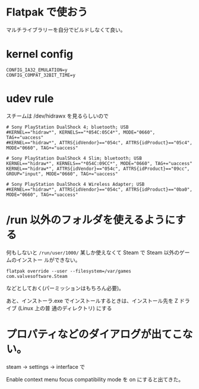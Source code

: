 # Flatpak で使おう

マルチライブラリーを自分でビルドしなくて良い。

# kernel config

```.config
CONFIG_IA32_EMULATION=y
CONFIG_COMPAT_32BIT_TIME=y
```

# udev rule

スチームは /dev/hidrawx を見るらしいので

```/etc/udev/rules.d/71-ds4.rules
# Sony PlayStation DualShock 4; bluetooth; USB
#KERNEL=="hidraw*", KERNELS=="*054C:05C4*", MODE="0660", TAG+="uaccess"
#KERNEL=="hidraw*", ATTRS{idVendor}=="054c", ATTRS{idProduct}=="05c4", MODE="0660", TAG+="uaccess"

# Sony PlayStation DualShock 4 Slim; bluetooth; USB
KERNEL=="hidraw*", KERNELS=="*054C:09CC*", MODE="0660", TAG+="uaccess"
KERNEL=="hidraw*", ATTRS{idVendor}=="054c", ATTRS{idProduct}=="09cc", GROUP="input", MODE="0660", TAG+="uaccess"

# Sony PlayStation DualShock 4 Wireless Adapter; USB
#KERNEL=="hidraw*", ATTRS{idVendor}=="054c", ATTRS{idProduct}=="0ba0", MODE="0660", TAG+="uaccess"
```

# /run 以外のフォルダを使えるようにする

何もしないと ``/run/user/1000/`` 某しか使えなくて Steam で Steam 以外のゲームのインストー
ルができない。

```
flatpak override --user --filesystem=/var/games com.valvesoftware.Steam
```

などとしておく(パーミッションはもちろん必要)。

あと、インストーラ.exe でインストールするときは、インストール先を Z ドライブ (Linux 上の普
通のディレクトリ) にする

# プロパティなどのダイアログが出てこない。

steam → settings → interface で

Enable context menu focus compatibility mode を on にすると出てきた。

